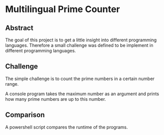 # Multilingual Prime Counter

## Abstract
The goal of this project is to get a little insight into different programming languages.
Therefore a small challenge was defined to be implement in different programming languages.

## Challenge
The simple challenge is to count the prime numbers in a certain number range.

A console program takes the maximum number as an argument and prints how many prime numbers are up to this number.

## Comparison
A powershell script compares the runtime of the programs.